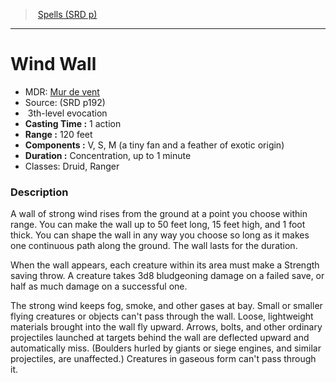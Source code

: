 ﻿---
!SpellItem
Family: SpellVO
Level: 3
Type: evocation
CastingTime: 1 action
Range: 120 feet
Components: V, S, M (a tiny fan and a feather of exotic origin)
Duration: Concentration, up to 1 minute
Classes: Druid, Ranger
Id: spells_vo.md#wind-wall
ParentLink: spells_vo.md#spells-srd-p
Name: Wind Wall
ParentName: Spells (SRD p)
NameLevel: 1
AltName: '[Mur de vent](hd_spells_mur_de_vent.md)'
Source: (SRD p192)
Attributes:
  Name: Wind Wall
  Markdown: >+
    # <!--Name-->Wind Wall<!--/Name-->


    - MDR: <!--AltName-->[Mur de vent](hd_spells_mur_de_vent.md)<!--/AltName-->

    - Source: <!--Source-->(SRD p192)<!--/Source-->

    -  <!--Level-->3<!--/Level-->th-level <!--Type-->evocation<!--/Type-->

    - **Casting Time :** <!--CastingTime-->1 action<!--/CastingTime-->

    - **Range :** <!--Range-->120 feet<!--/Range-->

    - **Components :** <!--Components-->V, S, M (a tiny fan and a feather of exotic origin)<!--/Components-->

    - **Duration :** <!--Duration-->Concentration, up to 1 minute<!--/Duration-->

    - Classes: <!--Classes-->Druid, Ranger<!--/Classes-->


    ### Description


    A wall of strong wind rises from the ground at a point you choose within range. You can make the wall up to 50 feet long, 15 feet high, and 1 foot thick. You can shape the wall in any way you choose so long as it makes one continuous path along the ground. The wall lasts for the duration.


    When the wall appears, each creature within its area must make a Strength saving throw. A creature takes 3d8 bludgeoning damage on a failed save, or half as much damage on a successful one.


    The strong wind keeps fog, smoke, and other gases at bay. Small or smaller flying creatures or objects can't pass through the wall. Loose, lightweight materials brought into the wall fly upward. Arrows, bolts, and other ordinary projectiles launched at targets behind the wall are deflected upward and automatically miss. (Boulders hurled by giants or siege engines, and similar projectiles, are unaffected.) Creatures in gaseous form can't pass through it.

  AltName: '[Mur de vent](hd_spells_mur_de_vent.md)'
  Source: (SRD p192)
  Level: 3
  Type: evocation
  CastingTime: 1 action
  Range: 120 feet
  Components: V, S, M (a tiny fan and a feather of exotic origin)
  Duration: Concentration, up to 1 minute
  Classes: Druid, Ranger
AttributesDictionary: >+
  Name: Wind Wall

  Markdown: >+

    # <!--Name-->Wind Wall<!--/Name-->





    - MDR: <!--AltName-->[Mur de vent](hd_spells_mur_de_vent.md)<!--/AltName-->



    - Source: <!--Source-->(SRD p192)<!--/Source-->



    -  <!--Level-->3<!--/Level-->th-level <!--Type-->evocation<!--/Type-->



    - **Casting Time :** <!--CastingTime-->1 action<!--/CastingTime-->



    - **Range :** <!--Range-->120 feet<!--/Range-->



    - **Components :** <!--Components-->V, S, M (a tiny fan and a feather of exotic origin)<!--/Components-->



    - **Duration :** <!--Duration-->Concentration, up to 1 minute<!--/Duration-->



    - Classes: <!--Classes-->Druid, Ranger<!--/Classes-->





    ### Description





    A wall of strong wind rises from the ground at a point you choose within range. You can make the wall up to 50 feet long, 15 feet high, and 1 foot thick. You can shape the wall in any way you choose so long as it makes one continuous path along the ground. The wall lasts for the duration.





    When the wall appears, each creature within its area must make a Strength saving throw. A creature takes 3d8 bludgeoning damage on a failed save, or half as much damage on a successful one.





    The strong wind keeps fog, smoke, and other gases at bay. Small or smaller flying creatures or objects can't pass through the wall. Loose, lightweight materials brought into the wall fly upward. Arrows, bolts, and other ordinary projectiles launched at targets behind the wall are deflected upward and automatically miss. (Boulders hurled by giants or siege engines, and similar projectiles, are unaffected.) Creatures in gaseous form can't pass through it.



  AltName: '[Mur de vent](hd_spells_mur_de_vent.md)'

  Source: (SRD p192)

  Level: 3

  Type: evocation

  CastingTime: 1 action

  Range: 120 feet

  Components: V, S, M (a tiny fan and a feather of exotic origin)

  Duration: Concentration, up to 1 minute

  Classes: Druid, Ranger

---
> [Spells (SRD p)](srd_spells.md)

---

# Wind Wall

- MDR: [Mur de vent](hd_spells_mur_de_vent.md)
- Source: (SRD p192)
-  3th-level evocation
- **Casting Time :** 1 action
- **Range :** 120 feet
- **Components :** V, S, M (a tiny fan and a feather of exotic origin)
- **Duration :** Concentration, up to 1 minute
- Classes: Druid, Ranger

### Description

A wall of strong wind rises from the ground at a point you choose within range. You can make the wall up to 50 feet long, 15 feet high, and 1 foot thick. You can shape the wall in any way you choose so long as it makes one continuous path along the ground. The wall lasts for the duration.

When the wall appears, each creature within its area must make a Strength saving throw. A creature takes 3d8 bludgeoning damage on a failed save, or half as much damage on a successful one.

The strong wind keeps fog, smoke, and other gases at bay. Small or smaller flying creatures or objects can't pass through the wall. Loose, lightweight materials brought into the wall fly upward. Arrows, bolts, and other ordinary projectiles launched at targets behind the wall are deflected upward and automatically miss. (Boulders hurled by giants or siege engines, and similar projectiles, are unaffected.) Creatures in gaseous form can't pass through it.

